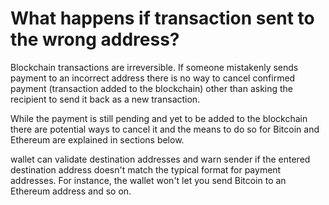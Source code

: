 # What happens if transaction sent to the wrong address?

Blockchain transactions are irreversible. If someone mistakenly sends payment to an incorrect address there is no way to cancel confirmed payment (transaction added to the blockchain) other than asking the recipient to send it back as a new transaction.

While the payment is still pending and yet to be added to the blockchain there are potential ways to cancel it and the means to do so for Bitcoin and Ethereum are explained in sections below.

wallet can validate destination addresses and warn sender if the entered destination address doesn't match the typical format for payment addresses. For instance, the wallet won't let you send Bitcoin to an Ethereum address and so on.

